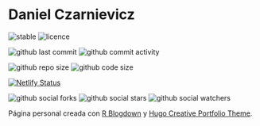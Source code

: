 # Daniel Czarnievicz

![stable](https://img.shields.io/badge/lifecycle-stable-brightgreen.svg)
![licence](https://img.shields.io/github/license/daczarne/DanielCzarnievicz)

![github last commit](https://img.shields.io/github/last-commit/daczarne/DanielCzarnievicz)
![github commit activity](https://img.shields.io/github/commit-activity/w/daczarne/DanielCzarnievicz)

![github repo size](https://img.shields.io/github/repo-size/daczarne/DanielCzarnievicz)
![github code size](https://img.shields.io/github/languages/code-size/daczarne/DanielCzarnievicz)

[![Netlify Status](https://api.netlify.com/api/v1/badges/4add2e59-6f9f-4243-9568-2e02c39b05c4/deploy-status)](https://app.netlify.com/sites/danielczarnievicz/deploys)

![github social forks](https://img.shields.io/github/forks/daczarne/DanielCzarnievicz?label=Forks&style=social)
![github social stars](https://img.shields.io/github/stars/daczarne/DanielCzarnievicz?style=social)
![github social watchers](https://img.shields.io/github/watchers/daczarne/DanielCzarnievicz?label=Watchers&style=social)

Página personal creada con [R Blogdown](https://github.com/rstudio/blogdown) y [Hugo Creative Portfolio Theme](https://github.com/kishaningithub/hugo-creative-portfolio-theme).
